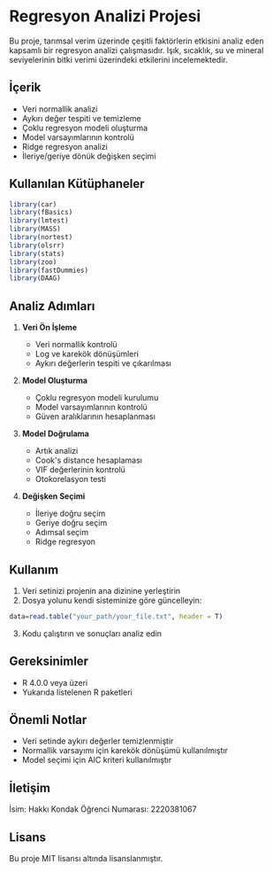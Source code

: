 # Regresyon Analizi Projesi

Bu proje, tarımsal verim üzerinde çeşitli faktörlerin etkisini analiz eden kapsamlı bir regresyon analizi çalışmasıdır. Işık, sıcaklık, su ve mineral seviyelerinin bitki verimi üzerindeki etkilerini incelemektedir.

## İçerik

- Veri normallik analizi
- Aykırı değer tespiti ve temizleme
- Çoklu regresyon modeli oluşturma
- Model varsayımlarının kontrolü
- Ridge regresyon analizi
- İleriye/geriye dönük değişken seçimi

## Kullanılan Kütüphaneler

```R
library(car)
library(fBasics)
library(lmtest)
library(MASS)
library(nortest)
library(olsrr)
library(stats)
library(zoo)
library(fastDummies)
library(DAAG)
```

## Analiz Adımları

1. **Veri Ön İşleme**
   - Veri normallik kontrolü
   - Log ve karekök dönüşümleri
   - Aykırı değerlerin tespiti ve çıkarılması

2. **Model Oluşturma**
   - Çoklu regresyon modeli kurulumu
   - Model varsayımlarının kontrolü
   - Güven aralıklarının hesaplanması

3. **Model Doğrulama**
   - Artık analizi
   - Cook's distance hesaplaması
   - VIF değerlerinin kontrolü
   - Otokorelasyon testi

4. **Değişken Seçimi**
   - İleriye doğru seçim
   - Geriye doğru seçim
   - Adımsal seçim
   - Ridge regresyon

## Kullanım

1. Veri setinizi projenin ana dizinine yerleştirin
2. Dosya yolunu kendi sisteminize göre güncelleyin:
```R
data=read.table("your_path/your_file.txt", header = T)
```
3. Kodu çalıştırın ve sonuçları analiz edin

## Gereksinimler

- R 4.0.0 veya üzeri
- Yukarıda listelenen R paketleri

## Önemli Notlar

- Veri setinde aykırı değerler temizlenmiştir
- Normallik varsayımı için karekök dönüşümü kullanılmıştır
- Model seçimi için AIC kriteri kullanılmıştır

## İletişim

İsim: Hakkı Kondak
Öğrenci Numarası: 2220381067

## Lisans

Bu proje MIT lisansı altında lisanslanmıştır.
